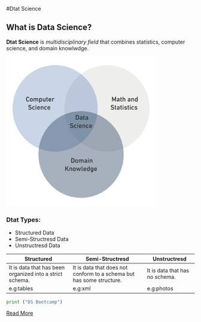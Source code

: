 
#Dtat Science 
## What is Data Science?
**Dtat Science** is *multidisciplinary field* that combines statistics, computer science, and domain knowlwdge.



<img src="DS.png" alt="Image" style="width: 400px; height: 400px;">


### Dtat Types:


- Structured Data
- Semi-Structresd Data
- Unstructresd Data






| Structured   | Semi-Structresd | Unstructresd |
|---|---|---|
| It is data that has been organized into a strict schema.   | It is data that does not conform to a schema but has some structure.  | It is data that has no schema.     |
| e.g:tables  | e.g:xml  | e.g:photos  |

```python
print ("DS Bootcamp")
```
[Read More](https://en.wikipedia.org/wiki/Data_science”)



